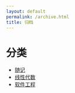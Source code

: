```yaml
---
layout: default
permalink: /archive.html
title: 归档
---
```


# 分类

- [随记](/note/)
- [线性代数](/la/)
- [软件工程](/se/)

